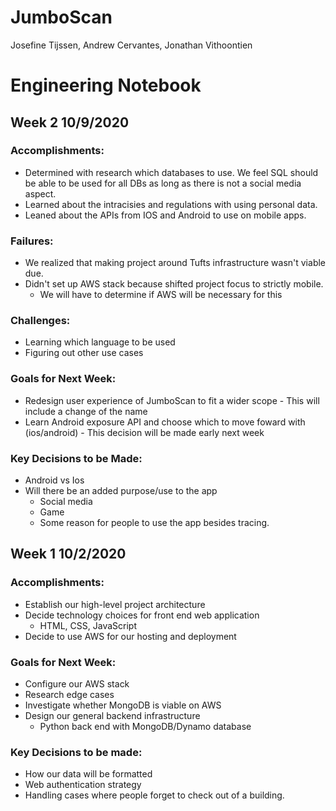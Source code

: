 # JumboScan
Josefine Tijssen, Andrew Cervantes, Jonathan Vithoontien

# Engineering Notebook

## Week 2 10/9/2020
### Accomplishments:
- Determined with research which databases to use. We feel SQL should be able to be used for all DBs as long as there is not a social media aspect.
- Learned about the intracisies and regulations with using personal data.
- Leaned about the APIs from IOS and Android to use on mobile apps.

### Failures:
- We realized that making project around Tufts infrastructure wasn't viable due.
- Didn't set up AWS stack because shifted project focus to strictly mobile.
  - We will have to determine if AWS will be necessary for this

### Challenges:
- Learning which language to be used
- Figuring out other use cases

### Goals for Next Week:
- Redesign user experience of JumboScan to fit a wider scope
      - This will include a change of the name
- Learn Android exposure API and choose which to move foward with (ios/android)
      - This decision will be made early next week
    

### Key Decisions to be Made:
- Android vs Ios
- Will there be an added purpose/use to the app
    - Social media
    - Game
    - Some reason for people to use the app besides tracing.

## Week 1 10/2/2020
### Accomplishments:
- Establish our high-level project architecture
- Decide technology choices for front end web application
  - HTML, CSS, JavaScript
- Decide to use AWS for our hosting and deployment
### Goals for Next Week:
- Configure our AWS stack
- Research edge cases
- Investigate whether MongoDB is viable on AWS
- Design our general backend infrastructure
  - Python back end with MongoDB/Dynamo database
### Key Decisions to be made:
- How our data will be formatted
- Web authentication strategy
- Handling cases where people forget to check out of a building.
